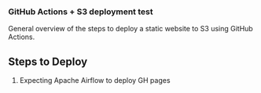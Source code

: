 ### GitHub Actions + S3 deployment test

<!-- List of steps -->

General overview of the steps to deploy a static website to S3 using GitHub Actions.

## Steps to Deploy

1. Expecting Apache Airflow to deploy GH pages
